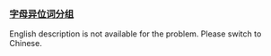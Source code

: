 ### [字母异位词分组](https://leetcode.com/problems/sfvd7V)

<p>English description is not available for the problem. Please switch to Chinese.</p>
